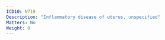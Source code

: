 ```yaml
---
ICD10: N719
Description: "Inflammatory disease of uterus, unspecified"
Matters: No
Weight: 0
---
```

